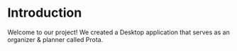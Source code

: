 # Introduction 
Welcome to our project! We created a Desktop application that serves as an organizer & planner called Prota.
